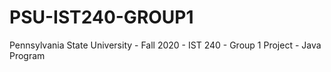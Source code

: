 # PSU-IST240-GROUP1
Pennsylvania State University - Fall 2020 - IST 240 - Group 1 Project - Java Program
